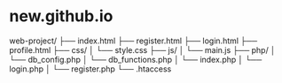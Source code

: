 # new.github.io

web-project/
├── index.html
├── register.html
├── login.html
├── profile.html
├── css/
│   └── style.css
├── js/
│   └── main.js
├── php/
│   └── db_config.php
│   └── db_functions.php
│   └── index.php
│   └── login.php
│   └── register.php
└── .htaccess
